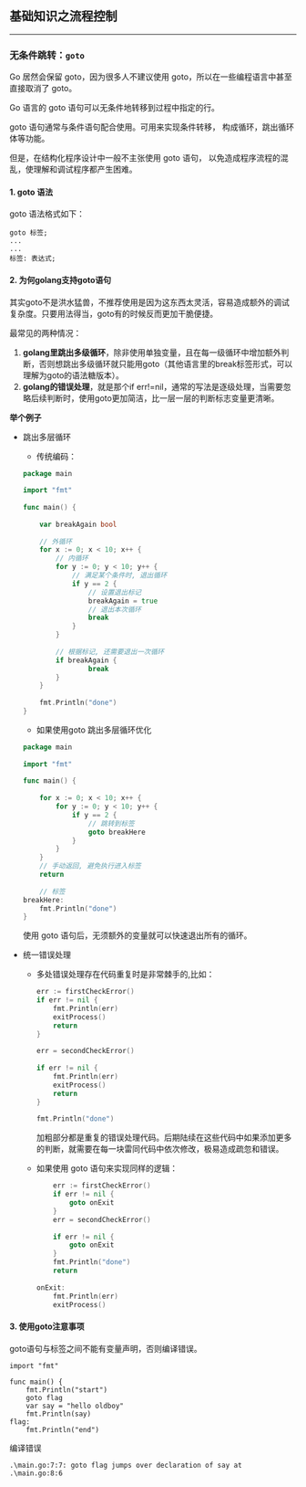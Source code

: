 ## 基础知识之流程控制

---

### 无条件跳转：`goto` 

Go 居然会保留 goto，因为很多人不建议使用 goto，所以在一些编程语言中甚至直接取消了 goto。

Go 语言的 goto 语句可以无条件地转移到过程中指定的行。

goto 语句通常与条件语句配合使用。可用来实现条件转移， 构成循环，跳出循环体等功能。

但是，在结构化程序设计中一般不主张使用 goto 语句， 以免造成程序流程的混乱，使理解和调试程序都产生困难。

#### 1. goto 语法

goto 语法格式如下：

```
goto 标签;
...
...
标签: 表达式;
```

#### 2. 为何golang支持goto语句

其实goto不是洪水猛兽，不推荐使用是因为这东西太灵活，容易造成额外的调试复杂度。只要用法得当，goto有的时候反而更加干脆便捷。

最常见的两种情况：

1. **golang里跳出多级循环**，除非使用单独变量，且在每一级循环中增加额外判断，否则想跳出多级循环就只能用goto（其他语言里的break标签形式，可以理解为goto的语法糖版本）。
2. **golang的错误处理**，就是那个if err!=nil，通常的写法是逐级处理，当需要忽略后续判断时，使用goto更加简洁，比一层一层的判断标志变量更清晰。

**举个例子** 

- 跳出多层循环

  - 传统编码：

  ```go
  package main
   
  import "fmt"
   
  func main() {
   
      var breakAgain bool
   
      // 外循环
      for x := 0; x < 10; x++ {
          // 内循环
          for y := 0; y < 10; y++ {
              // 满足某个条件时, 退出循环
              if y == 2 {
                  // 设置退出标记
                  breakAgain = true
                  // 退出本次循环
                  break
              }
          }
   
          // 根据标记, 还需要退出一次循环
          if breakAgain {
                  break
          }
      }
   
      fmt.Println("done")
  }
  ```

  - 如果使用goto 跳出多层循环优化

  ```go
  package main
   
  import "fmt"
   
  func main() {
   
      for x := 0; x < 10; x++ {
          for y := 0; y < 10; y++ {
              if y == 2 {
                  // 跳转到标签
                  goto breakHere
              }
          }
      }
      // 手动返回, 避免执行进入标签
      return
   
      // 标签
  breakHere:
      fmt.Println("done")
  }
  ```

  使用 goto 语句后，无须额外的变量就可以快速退出所有的循环。

- 统一错误处理

  - 多处错误处理存在代码重复时是非常棘手的,比如：

    ```go
    err := firstCheckError()
    if err != nil {
        fmt.Println(err)
        exitProcess()
        return
    }
     
    err = secondCheckError()
     
    if err != nil {
        fmt.Println(err)
        exitProcess()
        return
    }
     
    fmt.Println("done")
    ```

    加粗部分都是重复的错误处理代码。后期陆续在这些代码中如果添加更多的判断，就需要在每一块雷同代码中依次修改，极易造成疏忽和错误。

  - 如果使用 goto 语句来实现同样的逻辑：

    ```go
        err := firstCheckError()
        if err != nil {
            goto onExit
        }
        err = secondCheckError()
     
        if err != nil {
            goto onExit
        }
        fmt.Println("done")
        return
     
    onExit:
        fmt.Println(err)
        exitProcess()
    ```

#### 3. 使用goto注意事项

goto语句与标签之间不能有变量声明，否则编译错误。

```
import "fmt"

func main() {
    fmt.Println("start")
    goto flag
    var say = "hello oldboy"
    fmt.Println(say)
flag:
    fmt.Println("end")
```

编译错误

```
.\main.go:7:7: goto flag jumps over declaration of say at .\main.go:8:6
```

